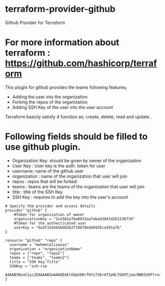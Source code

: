 # terraform-provider-github
Github Provider for Terraform


# For more information about terraform : https://github.com/hashicorp/terraform


This plugin for github provides the teams following features;
 - Adding the user into the organization
 - Forking the repos of the organization
 - Adding SSH Key of the user into the user account


Terraform basicly satisfy 4 function as; create, delete, read and update..


# Following fields should be filled to use github plugin.

- Organization Key: should be given by owner of the organization
- User Key : User key is the auth. token for user 
- username: name of the github user 
- organization : name of the organization that user will join
- repos : repos that will be forked
- teams : teams are the teams of the organization that user will join
- title : title of the SSH Key
- SSH Key : requires to add the key into the user's account 


```
# Specify the provider and access details
provider "github" {
    #Token for organization of owner  
    organizationKey = "2ce581a7ba0033aafabad3843d2b1230739"
    #Token for the authecticated user
    userKey = "6a3f32ebb5bb0262f19b78edd4935ce581a7b"
}

resource "github" "repo" {
  username = "mehmetalisavas"
  organization = "organizationName"
  repos = ["repo", "repo2"]
  teams = ["teams", "teams2"]
  title = "SSH Key Title"
  SSHKey = "ssh-rsa 
  AAAAB3NzaC1yc2EAAAABIwAAAQEAklOUpkDHrfHY17SbrmTIpNLTGK9Tjom/BWDSUGPl+nafzlHDTYW7hdI4yZ5ew18JH4JW9jbhUFrviQzM7xlELEVf4h9lFX5QVkbPppSwg0cda3Pbv7kOdJ/MTyBlWXFCR+HAo3FXRitBqxiX1nKhXpHAZsMciLq8V6RjsNAQwdsdMFvSlVK/7XAt3FaoJoAsncM1Q9x5+3V0Ww68/eIFmb1zuUFljQJKprrX88XypNDvjYNby6vw/Pb0rwert/EnmZ+AW4OZPnTPI89ZPmVMLuayrD2cE86Z/il8b+gw3r3+1nKatmIkjn2so1d01QraTlMqVSsbxNrRFi9wrf+M7Q"
}
```
